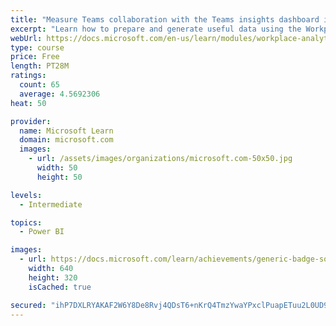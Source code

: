 ```yaml
---
title: "Measure Teams collaboration with the Teams insights dashboard in Workplace Analytics"
excerpt: "Learn how to prepare and generate useful data using the Workplace Analytics Power BI Teams insights dashboard.  Analyze Microsoft Teams adoption trends from the populated reports."
webUrl: https://docs.microsoft.com/en-us/learn/modules/workplace-analytics-teams-insights/
type: course
price: Free
length: PT28M
ratings:
  count: 65
  average: 4.5692306
heat: 50

provider:
  name: Microsoft Learn
  domain: microsoft.com
  images:
    - url: /assets/images/organizations/microsoft.com-50x50.jpg
      width: 50
      height: 50

levels:
  - Intermediate

topics:
  - Power BI

images:
  - url: https://docs.microsoft.com/learn/achievements/generic-badge-social.png
    width: 640
    height: 320
    isCached: true

secured: "ihP7DXLRYAKAF2W6Y8De8Rvj4QDsT6+nKrQ4TmzYwaYPxclPuapETuu2L0UD9WTQdWdXZtY95nvpnKaT8A/0pMusuwC/MwywfBk5U4F0Ph1H/ZPKBrd655g/DS0XBqzHybkPyAdFnCLfT5OnODRCoHjZ3Djma8b1x8tGjkEYIOvOB9+J9pxX+7kBsHMS8hSTZwEUv4M4QyuOJbKrNwA78gtrnvilP9BXdoU6dpxH7+hiwz6KmRtfRKrI4JWE+i/dIMj0EcDFslHT9rIY5VAKvcaQ4q9m0KBqvQrXho4Kqzn0D30mlH5+4EcqTUQ/tRv/+JUh9eAJiKpASwnDi9iuWZbAmUHnpYYB+OjNSbpTfoEgSPcL1xIwdJEPuT5y8E++QjrtHazH/XcNXpTMOUkycBraEfRYHur7i0qvcNz6kYc=;iDZVOVU53HTSpp5fQAanpQ=="
---
```


